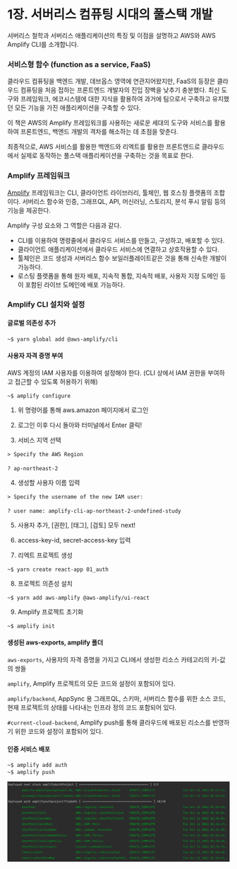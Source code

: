 # 1장. 서버리스 컴퓨팅 시대의 풀스택 개발

서버리스 철학과 서버리스 애플리케이션의 특징 및 이점을 설명하고 AWS와 AWS Amplify CLI를 소개합니다.

### 서비스형 함수 (function as a service, FaaS)

클라우드 컴퓨팅을 백엔드 개발, 데브옵스 영역에 연관지어왔지만, FaaS의 등장은 클라우드 컴퓨팅을 처음 접하는
프론트엔드 개발자의 진입 장벽을 낮추기 충분했다.
최신 도구와 프레임워크, 에코시스템에 대한 지식을 활용하여 과거에 팀으로서 구축하고 유지했던 모든 기능을 가진
애플리케이션을 구축할 수 있다.

이 책은 AWS의 Amplify 프레임워크를 사용하는 새로운
세대의 도구와 서비스를 활용하여 프론트엔드, 백엔드 개발의 격차를 해소하는 데 초점을 맞춘다.

최종적으로, AWS 서비스를 활용한 백엔드와 리엑트를 활용한 프론트엔드로 클라우드에서 실제로 동작하는 풀스택
애플리케이션을 구축하는 것을 목표로 한다.

### Amplify 프레임워크

[Amplify](https://aws.amazon.com/ko/amplify/) 프레임워크는 CLI, 클라이언트 라이브러리, 툴체인,
웹 호스칭 플랫폼의 조합이다. 서버리스 함수와 인증, 그래프QL, API, 머신러닝, 스토리지, 분석 푸시 알림 등의 기능을
제공한다.

Amplify 구성 요소와 그 역할은 다음과 같다.

- CLI를 이용하여 명령줄에서 클라우드 서비스를 만들고, 구성하고, 배포할 수 있다.
- 클라이언트 애플리케이션에서 클라우드 서비스에 연결하고 상호작용할 수 있다.
- 툴체인은 코드 생성과 서버리스 함수 보일러플레이트같은 것을 통해 신속한 개발이 가능하다.
- 로스팅 플랫폼을 통해 원자 배포, 지속적 통합, 지속적 배포, 사용자 지정 도메인 등이 포함된 라이브 도메인에 배포 가능하다.

### Amplify CLI 설치와 설정

#### 글로벌 의존성 추가

```shell
~$ yarn global add @aws-amplify/cli
```

#### 사용자 자격 증명 부여

AWS 계정의 IAM 사용자를 이용하여 설정해야 한다. (CLI 상에서 IAM 권한을 부여하고 접근할 수 있도록 허용하기 위해)

```shell
~$ amplify configure
```

1. 위 명령어를 통해 aws.amazon 페이지에서 로그인

2. 로그인 이후 다시 돌아와 터미널에서 Enter 클릭!

3. 서비스 지역 선택

```shell
> Specify the AWS Region

? ap-northeast-2
```

4. 생성할 사용자 이름 입력

```shell
> Specify the username of the new IAM user:

? user name: amplify-cli-ap-northeast-2-undefined-study
```

5. 사용자 추가, [권한], [태그], [검토] 모두 next!

6. access-key-id, secret-access-key 입력

7. 리엑트 프로젝트 생성

```shell
~$ yarn create react-app 01_auth
```

8. 프로젝트 의존성 설치

```shell
~$ yarn add aws-amplify @aws-amplify/ui-react
```

9. Amplify 프로젝트 초기화

```shell
~$ amplify init
```

#### 생성된 aws-exports, amplify 폴더

`aws-exports`, 사용자의 자격 증명을 가지고 CLI에서 생성한 리소스 카테고리의 키-값의 쌍들

`amplify`, Amplify 프로젝트의 모든 코드와 설정이 포함되어 있다.

`amplify/backend`, AppSync 용 그래프QL, 스키마, 서버리스 함수를 위한 소스 코드,
현재 프로젝트의 상태를 나타내는 인프라 정의 코드 포함되어 있다.

`#current-cloud-backend`, Amplify push를 통해 클라우드에 배포된 리소스를 반영하기
위한 코드와 설정이 포함되어 있다.


#### 인증 서비스 배포

```
~$ amplify add auth
~$ amplify push
```

![Amplify push log](./images/amplify-push.png)














